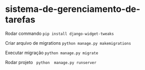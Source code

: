 # sistema-de-gerenciamento-de-tarefas

Rodar commando
`pip install django-widget-tweaks`

Criar arquivo de migrations
`python manage.py makemigrations` 

Executar migração
`python manage.py migrate`

Rodar projeto
 ` python  manage.py runserver`


